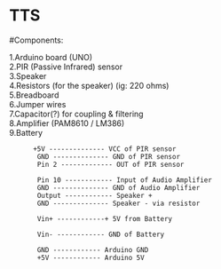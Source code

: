 # TTS
#Components:        

1.Arduino board (UNO)          
2.PIR (Passive Infrared) sensor        
3.Speaker      
4.Resistors (for the speaker)    (ig: 220 ohms)      
5.Breadboard      
6.Jumper wires             
7.Capacitor(?) for coupling & filtering           
8.Amplifier (PAM8610 / LM386)     
9.Battery


          +5V -------------- VCC of PIR sensor
           GND -------------- GND of PIR sensor
           Pin 2 ------------- OUT of PIR sensor
           
           Pin 10 ------------ Input of Audio Amplifier
           GND -------------- GND of Audio Amplifier
           Output ------------ Speaker +
           GND -------------- Speaker - via resistor
           
           Vin+ ------------+ 5V from Battery
                             
           Vin- ------------ GND of Battery
                             
           GND ------------ Arduino GND
           +5V ------------ Arduino 5V
